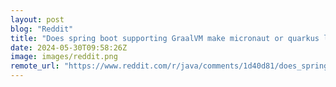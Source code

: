 ```yaml
---
layout: post
blog: "Reddit"
title: "Does spring boot supporting GraalVM make micronaut or quarkus less compelling?"
date: 2024-05-30T09:58:26Z
image: images/reddit.png
remote_url: "https://www.reddit.com/r/java/comments/1d40d81/does_spring_boot_supporting_graalvm_make/"
---
```

